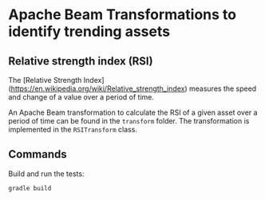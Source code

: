 # Apache Beam Transformations to identify trending assets

## Relative strength index (RSI)

The [Relative Strength Index] (https://en.wikipedia.org/wiki/Relative_strength_index) measures the speed and change of a
value over a period of time.

An Apache Beam transformation to calculate the RSI of a given asset over a period of time can be found in the `transform` 
folder. The transformation is implemented in the `RSITransform` class. 

## Commands

Build and run the tests:
```bash
gradle build
```


